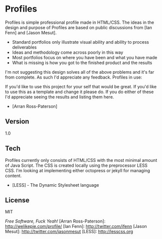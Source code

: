 Profiles
=========

Profiles is simple professional profile made in HTML/CSS. The ideas in the design and purpose of Profiles are based on public discussions from [Ian Fenn] and [Jason Mesut].

* Standard portfolios only illustrate visual ability and ability to process deliverables
* Ideas and methodology come across poorly in this way
* Most portfolios focus on where you have been and what you have made
* What is missing is how you got to the finished product and the results

I'm not suggesting this design solves all of the above problems and it's far from complete. As such I'd appreciate any feedback.
Profiles in use:

If you'd like to use this project for your self that would be great. If you'd like to use this as a template and change it please do. If you do either of these I'd appreciate seeing the results and listing them here.
* [Arran Ross-Paterson]

Version
-

1.0

Tech
-----------

Profiles currently only consists of HTML/CSS with the most minimal amount of Java Script. The CSS is created locally using the preprocessor LESS CSS. I'm looking at implementing either octopress or jekyll for managing content.
* [LESS] - The Dynamic Stylesheet language

License
-

MIT

*Free Software, Fuck Yeah!*
  [Arran Ross-Paterson]: http://welikepie.com/profile/
  [Ian Fenn]: http://twitter.com/ifenn
  [Jason Mesut]: http://twitter.com/jasonmesut
  [LESS]: http://lesscss.org
